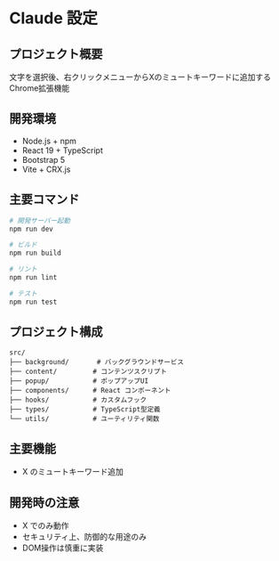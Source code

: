 # Claude 設定

## プロジェクト概要
文字を選択後、右クリックメニューからXのミュートキーワードに追加するChrome拡張機能

## 開発環境
- Node.js + npm
- React 19 + TypeScript
- Bootstrap 5
- Vite + CRX.js

## 主要コマンド
```bash
# 開発サーバー起動
npm run dev

# ビルド
npm run build

# リント
npm run lint

# テスト
npm run test
```

## プロジェクト構成
```
src/
├── background/       # バックグラウンドサービス
├── content/         # コンテンツスクリプト
├── popup/           # ポップアップUI
├── components/      # React コンポーネント
├── hooks/           # カスタムフック
├── types/           # TypeScript型定義
└── utils/           # ユーティリティ関数
```

## 主要機能
- X のミュートキーワード追加

## 開発時の注意
- X でのみ動作
- セキュリティ上、防御的な用途のみ
- DOM操作は慎重に実装